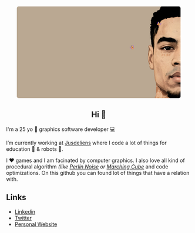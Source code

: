 <p align="center">
<img height="250"  src="BannerMe.png" style=border-radius:5px>
</p>

<h2 align="center">Hi 👋</h2>

I'm a 25 yo 🌱 graphics software developer 💻

I’m currently working at [Jusdeliens](https://jusdeliens.com/) where I code a lot of things for education 🏫 & robots 🤖.

I ❤️ games and I am facinated by computer graphics. I also love all kind of procedural algorithm *(like [Perlin Noise](https://en.wikipedia.org/wiki/Perlin_noise) or [Marching Cube](https://en.wikipedia.org/wiki/Marching_cubes)* and code optimizations. On this github you can found lot of things that have a relation with.

<h2>Links</h2>
<ul>
  <li><a href="https://www.linkedin.com/in/alexis-gougaut-7a121314a/">Linkedin</a></li>
  <li><a href="https://twitter.com/5aitama1">Twitter</a></li>
  <li><a href="https://5aitama.fr/">Personal Website</a></li>
  <br />
</ul>
